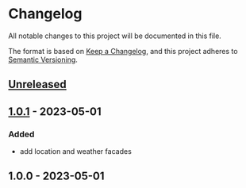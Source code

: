 # Changelog

All notable changes to this project will be documented in this file.

The format is based on [Keep a Changelog](https://keepachangelog.com/en/1.0.0/),
and this project adheres to [Semantic Versioning](https://semver.org/spec/v2.0.0.html).

## [Unreleased]


## [1.0.1] - 2023-05-01
### Added
- add location and weather facades


## 1.0.0 - 2023-05-01

[Unreleased]: https://github.com/BombenProdukt/package_slug/compare/1.0.1...HEAD
[1.0.1]: https://github.com/BombenProdukt/package_slug/compare/1.0.0...1.0.1
